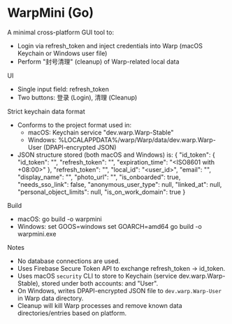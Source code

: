 # WarpMini (Go)

A minimal cross-platform GUI tool to:
- Login via refresh_token and inject credentials into Warp (macOS Keychain or Windows user file)
- Perform "封号清理" (cleanup) of Warp-related local data

UI
- Single input field: refresh_token
- Two buttons: 登录 (Login), 清理 (Cleanup)

Strict keychain data format
- Conforms to the project format used in:
  - macOS: Keychain service "dev.warp.Warp-Stable"
  - Windows: %LOCALAPPDATA%/warp/Warp/data/dev.warp.Warp-User (DPAPI-encrypted JSON)
- JSON structure stored (both macOS and Windows) is:
  {
    "id_token": {
      "id_token": "<firebase id_token>",
      "refresh_token": "<firebase refresh_token>",
      "expiration_time": "<ISO8601 with +08:00>"
    },
    "refresh_token": "",
    "local_id": "<user_id>",
    "email": "<email>",
    "display_name": "<name or empty>",
    "photo_url": "<picture or empty>",
    "is_onboarded": true,
    "needs_sso_link": false,
    "anonymous_user_type": null,
    "linked_at": null,
    "personal_object_limits": null,
    "is_on_work_domain": true
  }

Build
- macOS:
  go build -o warpmini
- Windows:
  set GOOS=windows
  set GOARCH=amd64
  go build -o warpmini.exe

Notes
- No database connections are used.
- Uses Firebase Secure Token API to exchange refresh_token -> id_token.
- Uses macOS `security` CLI to store to Keychain (service dev.warp.Warp-Stable), stored under both accounts: <email> and "User".
- On Windows, writes DPAPI-encrypted JSON file to `dev.warp.Warp-User` in Warp data directory.
- Cleanup will kill Warp processes and remove known data directories/entries based on platform.
